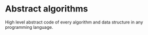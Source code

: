 # Abstract algorithms

High level abstract code of every algorithm and data structure in any programming language.
